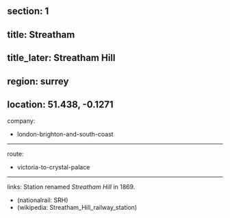 section: 1
----
title: Streatham
----
title_later: Streatham Hill
----
region: surrey
----
location: 51.438, -0.1271
----
company:
- london-brighton-and-south-coast
----
route:
- victoria-to-crystal-palace
----
links:
Station renamed *Streatham Hill* in 1869.
- (nationalrail: SRH)
- (wikipedia: Streatham_Hill_railway_station)

